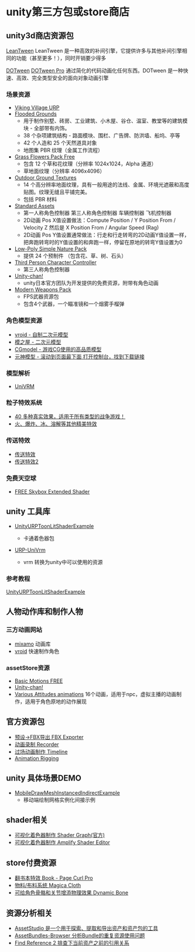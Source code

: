# unity第三方包或store商店

## unity3d商店资源包

[LeanTween](https://assetstore.unity.com/packages/tools/animation/leantween-3595)
LeanTween 是一种高效的补间引擎，它提供许多与其他补间引擎相同的功能（甚至更多！），同时开销要少得多

[DOTween](https://assetstore.unity.com/packages/tools/animation/dotween-hotween-v2-27676)
[DOTween Pro](https://assetstore.unity.com/packages/tools/visual-scripting/dotween-pro-32416)
通过简化的代码动画化任何东西。DOTween 是一种快速、高效、完全类型安全的面向对象动画引擎

### 场景资源

- [Viking Village URP](https://assetstore.unity.com/packages/essentials/tutorial-projects/viking-village-urp-29140)
- [Flooded Grounds](https://assetstore.unity.com/packages/3d/environments/flooded-grounds-48529)
  - 用于制作别墅、砖房、工业建筑、小木屋、谷仓、温室、教堂等的建筑模块 - 全部带有内饰。
  - 38 个杂项建筑结构 - 路面模块、围栏、广告牌、防洪墙、船坞、亭等
  - 42 个人造和 25 个天然道具对象
  - 地图集 PBR 纹理（金属工作流程）
- [Grass Flowers Pack Free](https://assetstore.unity.com/packages/2d/textures-materials/nature/grass-flowers-pack-free-138810)
  - 包含 12 个草和花纹理（分辨率 1024x1024，Alpha 通道）
  - 草地面纹理（分辨率 4096x4096）
- [Outdoor Ground Textures](https://assetstore.unity.com/packages/2d/textures-materials/floors/outdoor-ground-textures-12555)
  - 14 个高分辨率地面纹理，具有一般用途的法线、金属、环境光遮蔽和高度贴图。纹理无缝且平铺完美。
  - 包括 PBR 材料
- [Standard Assets](https://assetstore.unity.com/packages/essentials/asset-packs/standard-assets-for-unity-2018-4-32351)
  - 第一人称角色控制器 第三人称角色控制器 车辆控制器 飞机控制器
  - 2D动画 Pos X值设置做法：Compute Position / Y Position From / Velocity Z 然后是 X Position From / Angular Speed (Rag)
  - 2D动画 Pos Y值设置通常做法：行走和行走转弯的2D动画Y值设置一样，把奔跑转弯时的Y值设置的和奔跑一样，停留在原地的转弯Y值设置为0
- [Low-Poly Simple Nature Pack](https://assetstore.unity.com/packages/3d/environments/landscapes/low-poly-simple-nature-pack-162153)
  - 提供 24 个预制件 （包含花、草、树、石头）
- [Third Person Character Controller](https://assetstore.unity.com/packages/essentials/starter-assets-third-person-character-controller-196526)
  - 第三人称角色控制器
- [Unity-chan!](https://assetstore.unity.com/packages/3d/characters/unity-chan-model-18705)
  - unity日本官方团队为开发提供的免费资源，附带有角色动画
- [Modern Weapons Pack](https://assetstore.unity.com/packages/3d/props/guns/modern-weapons-pack-14233)
  - FPS武器资源包
  - 包含4个武器，一个瞄准镜和一个烟雾手榴弹

### 角色模型资源

- [vroid - 自制二次元模型](https://vroid.com/en/studio)
- [模之屋 - 二次元模型](https://www.aplaybox.com/)
- [CGmodel - 游戏CG使用的高品质模型](https://www.cgmodel.com/model/583648.html)
- [元神模型 - 滚动到页面最下面 打开控制台，找到下载链接](https://ys.biligame.com/gczj/)

### 模型解析

- [UniVRM](https://github.com/vrm-c/UniVRM)

### 粒子特效系统

- [40 多种真实效果，适用于所有类型的战争游戏！](https://assetstore.unity.com/packages/vfx/particles/war-fx-5669)
- [火、爆炸、冰、溶解等其他精美特效](https://assetstore.unity.com/packages/vfx/particles/particle-pack-127325)

### 传送特效

- [传送特效](https://assetstore.unity.com/packages/vfx/particles/teleport-effect-114964)
- [传送特效2](https://assetstore.unity.com/packages/vfx/particles/the-beautiful-portal-level-up-teleport-warp-vfx-vol-2-187941)

### 免费天空球

- [FREE Skybox Extended Shader](https://assetstore.unity.com/packages/vfx/shaders/free-skybox-extended-shader-107400)

## unity 工具库

- [UnityURPToonLitShaderExample](https://github.com/ColinLeung-NiloCat/UnityURPToonLitShaderExample)
  - 卡通着色器包

- [URP-UniVrm](https://github.com/EvelynGameDev/URP-UniVrm)
  - vrm 转换为unity中可以使用的资源

### 参考教程

[UnityURPToonLitShaderExample](https://www.bilibili.com/video/BV1G34y127e6/?spm_id_from=333.788&vd_source=eb1be928283c344c6b9e18b67e64f1f2)

## 人物动作库和制作人物

### 三方动画网站

- [mixamo](https://www.mixamo.com/) 动画库
- [vroid](https://vroid.com/en/studio) 快速制作角色

### assetStore资源

- [Basic Motions FREE](https://assetstore.unity.com/packages/3d/animations/basic-motions-free-154271)
- [Unity-chan!](https://assetstore.unity.com/packages/3d/characters/unity-chan-model-18705)
- [Various Attitudes animations](https://assetstore.unity.com/packages/3d/animations/various-attitudes-animations-motion-cast-free01-253521) 16个动画，适用于npc，虚拟主播的动画制作，适用于角色原地的动作展现

## 官方资源包

- [预设->FBX导出 FBX Exporter](https://docs.unity3d.com/Packages/com.unity.formats.fbx@4.1/manual/index.html)
- [动画录制 Recorder](https://docs.unity3d.com/Packages/com.unity.recorder@4.0/manual/RecorderAnimation.html)
- [过场动画制作 Timeline](https://docs.unity3d.com/Packages/com.unity.timeline@1.8/manual/index.html)
- [Animation Rigging](https://docs.unity3d.com/Packages/com.unity.animation.rigging@1.3/manual/index.html)

## unity 具体场景DEMO

- [MobileDrawMeshInstancedIndirectExample](https://github.com/ColinLeung-NiloCat/UnityURP-MobileDrawMeshInstancedIndirectExample)
  - 移动端绘制网格实例化间接示例

## shader相关

- [可视化着色器制作 Shader Graph(官方)](https://docs.unity3d.com/Packages/com.unity.shadergraph@12.1/manual/index.html)
- [可视化着色器制作 Amplify Shader Editor](https://assetstore.unity.com/packages/tools/visual-scripting/amplify-shader-editor-68570)

## store付费资源

- [翻书本特效 Book - Page Curl Pro](https://assetstore.unity.com/packages/tools/gui/book-page-curl-pro-77222)
- [物料/布料系统 Magica Cloth](https://assetstore.unity.com/packages/tools/physics/magica-cloth-160144)
- [可给角色骨骼和关节增添物理效果 Dynamic Bone](https://assetstore.unity.com/packages/tools/animation/dynamic-bone-16743)

## 资源分析相关

- [AssetStudio 是一个用于探索、提取和导出资产和资产包的工具](https://github.com/Perfare/AssetStudio)
- [AssetBundles-Browser 分析Bundle的重复资源使用问题](https://github.com/Unity-Technologies/AssetBundles-Browser)
- [Find Reference 2 排查下当前资产之前的引用关系](https://assetstore.unity.com/packages/tools/utilities/find-reference-2-59092)
